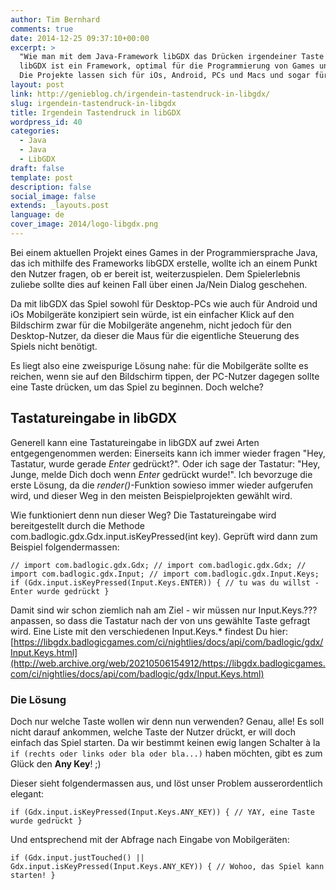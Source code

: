 ```yaml
---
author: Tim Bernhard
comments: true
date: 2014-12-25 09:37:10+00:00
excerpt: >
  "Wie man mit dem Java-Framework libGDX das Drücken irgendeiner Taste abfängt. 
  libGDX ist ein Framework, optimal für die Programmierung von Games und Spielen, und zwar plattformunabhängig.
  Die Projekte lassen sich für iOs, Android, PCs und Macs und sogar fürs Web exportieren!"
layout: post
link: http://genieblog.ch/irgendein-tastendruck-in-libgdx/
slug: irgendein-tastendruck-in-libgdx
title: Irgendein Tastendruck in libGDX
wordpress_id: 40
categories:
  - Java
  - Java
  - LibGDX
draft: false
template: post
description: false
social_image: false
extends: _layouts.post
language: de
cover_image: 2014/logo-libgdx.png
---
```


Bei einem aktuellen Projekt eines Games in der Programmiersprache Java, das ich mithilfe des Frameworks libGDX erstelle, wollte ich an einem Punkt den Nutzer fragen, ob er bereit ist, weiterzuspielen.
Dem Spielerlebnis zuliebe sollte dies auf keinen Fall über einen Ja/Nein Dialog geschehen.

Da mit libGDX das Spiel sowohl für Desktop-PCs wie auch für Android und iOs Mobilgeräte konzipiert sein würde, ist ein einfacher Klick auf den Bildschirm zwar für die Mobilgeräte angenehm, nicht jedoch für den Desktop-Nutzer, da dieser die Maus für die eigentliche Steuerung des Spiels nicht benötigt.

Es liegt also eine zweispurige Lösung nahe: für die Mobilgeräte sollte es reichen, wenn sie auf den Bildschirm tippen, der PC-Nutzer dagegen sollte eine Taste drücken, um das Spiel zu beginnen.
Doch welche?

## Tastatureingabe in libGDX

Generell kann eine Tastatureingabe in libGDX  auf zwei Arten entgegengenommen werden: Einerseits kann ich immer wieder fragen "Hey, Tastatur, wurde gerade _Enter_ gedrückt?". Oder ich sage der Tastatur: "Hey, Junge, melde Dich doch wenn _Enter_ gedrückt wurde!". Ich bevorzuge die erste Lösung, da die _render()_-Funktion sowieso immer wieder aufgerufen wird, und dieser Weg in den meisten Beispielprojekten gewählt wird.

Wie funktioniert denn nun dieser Weg? Die Tastatureingabe wird bereitgestellt durch die Methode com.badlogic.gdx.Gdx.input.isKeyPressed(int key). Geprüft wird dann zum Beispiel folgendermassen:

`// import com.badlogic.gdx.Gdx;
// import com.badlogic.gdx.Gdx;
// import com.badlogic.gdx.Input;
// import com.badlogic.gdx.Input.Keys;
if (Gdx.input.isKeyPressed(Input.Keys.ENTER)) {
			// tu was du willst - Enter wurde gedrückt
		}`

Damit sind wir schon ziemlich nah am Ziel - wir müssen nur Input.Keys.??? anpassen, so dass die Tastatur nach der von uns gewählte Taste gefragt wird.
Eine Liste mit den verschiedenen Input.Keys.* findest Du hier: [https://libgdx.badlogicgames.com/ci/nightlies/docs/api/com/badlogic/gdx/Input.Keys.html](http://web.archive.org/web/20210506154912/https://libgdx.badlogicgames.com/ci/nightlies/docs/api/com/badlogic/gdx/Input.Keys.html)

### Die Lösung

Doch nur welche Taste wollen wir denn nun verwenden? Genau, alle! Es soll nicht darauf ankommen, welche Taste der Nutzer drückt, er will doch einfach das Spiel starten.
Da wir bestimmt keinen ewig langen Schalter à la `if (rechts oder links oder bla oder bla...)` haben möchten, gibt es zum Glück den **Any Key**! ;)

Dieser sieht folgendermassen aus, und löst unser Problem ausserordentlich elegant:

`if (Gdx.input.isKeyPressed(Input.Keys.ANY_KEY)) {
			// YAY, eine Taste wurde gedrückt
		}`

Und entsprechend mit der Abfrage nach Eingabe von Mobilgeräten:

`if (Gdx.input.justTouched() || Gdx.input.isKeyPressed(Input.Keys.ANY_KEY)) {
			// Wohoo, das Spiel kann starten!
		}`
